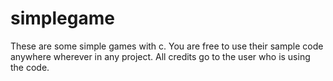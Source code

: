 # simplegame
These are some simple games with c. You are free to use their sample code anywhere wherever in any project. All credits go to the user who is using the code.
